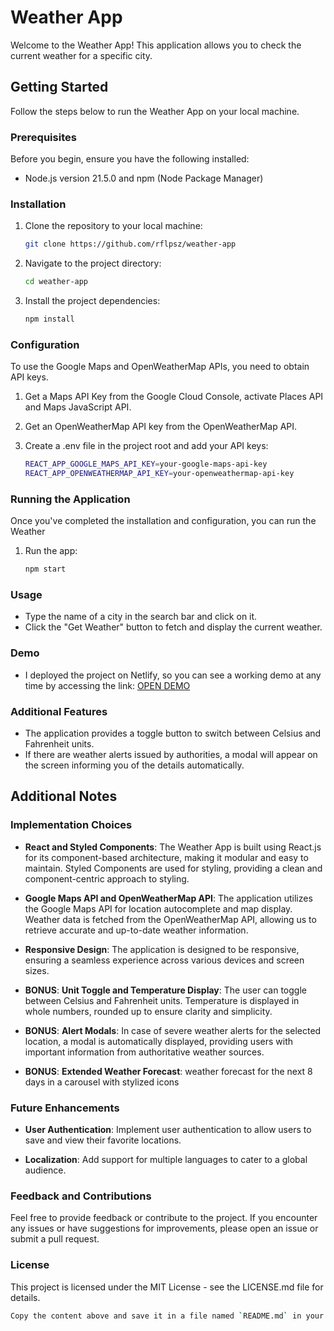 # Weather App

Welcome to the Weather App! This application allows you to check the current weather for a specific city.

## Getting Started

Follow the steps below to run the Weather App on your local machine.

### Prerequisites

Before you begin, ensure you have the following installed:

- Node.js version 21.5.0 and npm (Node Package Manager)

### Installation

1. Clone the repository to your local machine:

    ```bash
    git clone https://github.com/rflpsz/weather-app

2. Navigate to the project directory:

    ```bash
    cd weather-app

3. Install the project dependencies:

    ```bash
    npm install

### Configuration

To use the Google Maps and OpenWeatherMap APIs, you need to obtain API keys.

1. Get a Maps API Key from the Google Cloud Console, activate Places API and Maps JavaScript API.

2. Get an OpenWeatherMap API key from the OpenWeatherMap API.

3. Create a .env file in the project root and add your API keys:

   ```bash
   REACT_APP_GOOGLE_MAPS_API_KEY=your-google-maps-api-key
   REACT_APP_OPENWEATHERMAP_API_KEY=your-openweathermap-api-key

### Running the Application

Once you've completed the installation and configuration, you can run the Weather

1. Run the app:
   
   ```bash
   npm start

### Usage

- Type the name of a city in the search bar and click on it.
- Click the "Get Weather" button to fetch and display the current weather.

### Demo

- I deployed the project on Netlify, so you can see a working demo at any time by accessing the link: [OPEN DEMO](https://weather-and-alerts.netlify.app)

### Additional Features

- The application provides a toggle button to switch between Celsius and Fahrenheit units.
- If there are weather alerts issued by authorities, a modal will appear on the screen informing you of the details automatically.

## Additional Notes

### Implementation Choices

- **React and Styled Components**: The Weather App is built using React.js for its component-based architecture, making it modular and easy to maintain. Styled Components are used for styling, providing a clean and component-centric approach to styling.

- **Google Maps API and OpenWeatherMap API**: The application utilizes the Google Maps API for location autocomplete and map display. Weather data is fetched from the OpenWeatherMap API, allowing us to retrieve accurate and up-to-date weather information.

- **Responsive Design**: The application is designed to be responsive, ensuring a seamless experience across various devices and screen sizes.

- **BONUS**: **Unit Toggle and Temperature Display**: The user can toggle between Celsius and Fahrenheit units. Temperature is displayed in whole numbers, rounded up to ensure clarity and simplicity.

- **BONUS**: **Alert Modals**: In case of severe weather alerts for the selected location, a modal is automatically displayed, providing users with important information from authoritative weather sources.

- **BONUS**: **Extended Weather Forecast**: weather forecast for the next 8 days in a carousel with stylized icons

### Future Enhancements

- **User Authentication**: Implement user authentication to allow users to save and view their favorite locations.

- **Localization**: Add support for multiple languages to cater to a global audience.

### Feedback and Contributions

Feel free to provide feedback or contribute to the project. If you encounter any issues or have suggestions for improvements, please open an issue or submit a pull request.

### License

This project is licensed under the MIT License - see the LICENSE.md file for details.

   ```bash
   Copy the content above and save it in a file named `README.md` in your project's root directory.